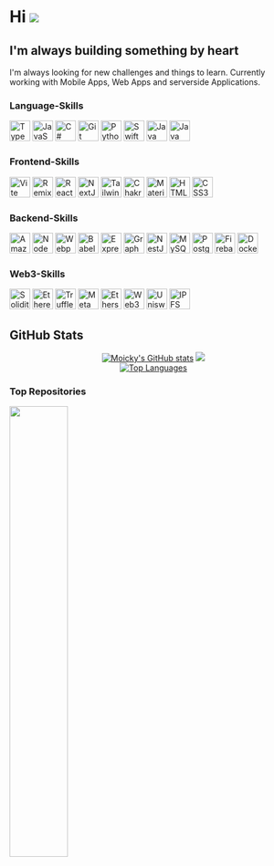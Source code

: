 # Hi ![](https://user-images.githubusercontent.com/18350557/176309783-0785949b-9127-417c-8b55-ab5a4333674e.gif)

## I'm always building something by heart

I'm always looking for new challenges and things to learn. Currently working with Mobile Apps, Web Apps and serverside Applications.

### Language-Skills

<p align="left">
  <a href="https://www.typescriptlang.org/" target="_blank" rel="noreferrer"
    ><img
      src="https://raw.githubusercontent.com/danielcranney/readme-generator/main/public/icons/skills/typescript-colored.svg"
      alt="TypeScript"
      width="36"
      height="36"
  /></a>
  <a
    href="https://developer.mozilla.org/en-US/docs/Web/JavaScript"
    target="_blank"
    rel="noreferrer"
    ><img
      src="https://raw.githubusercontent.com/danielcranney/readme-generator/main/public/icons/skills/javascript-colored.svg"
      alt="JavaScript"
      width="36"
      height="36"
  /></a>
  <a
    href="https://docs.microsoft.com/en-us/dotnet/csharp/"
    target="_blank"
    rel="noreferrer"
    ><img
      src="https://raw.githubusercontent.com/danielcranney/readme-generator/main/public/icons/skills/csharp-colored.svg"
      alt="C#"
      width="36"
      height="36"
  /></a>
  <a href="https://git-scm.com/" target="_blank" rel="noreferrer"
    ><img
      src="https://raw.githubusercontent.com/danielcranney/readme-generator/main/public/icons/skills/git-colored.svg"
      alt="Git"
      width="36"
      height="36"
  /></a>
  <a href="https://www.python.org/" target="_blank" rel="noreferrer"
    ><img
      src="https://raw.githubusercontent.com/danielcranney/readme-generator/main/public/icons/skills/python-colored.svg"
      alt="Python"
      width="36"
      height="36"
  /></a>
  <a href="https://developer.apple.com/swift/" target="_blank" rel="noreferrer"
    ><img
      src="https://raw.githubusercontent.com/danielcranney/readme-generator/main/public/icons/skills/swift-colored.svg"
      alt="Swift"
      width="36"
      height="36"
  /></a>
  <a href="https://java.com" target="_blank" rel="noreferrer"
    ><img
      src="https://cdn.jsdelivr.net/gh/devicons/devicon/icons/java/java-original.svg"
      alt="Java"
      width="36"
      height="36"
  /></a>
  <a href="https://rubyonrails.org" target="_blank" rel="noreferrer"
    ><img
      src="https://cdn.jsdelivr.net/gh/devicons/devicon/icons/ruby/ruby-plain.svg"
      alt="Java"
      width="36"
      height="36"
  /></a>
</p>

### Frontend-Skills

<p align="left">
  <a href="https://vitejs.dev/" target="_blank" rel="noreferrer"
    ><img
      src="https://raw.githubusercontent.com/danielcranney/readme-generator/main/public/icons/skills/vite-colored.svg"
      alt="Vite"
      width="36"
      height="36"
  /></a>
  <a href="https://remix.run/" target="_blank" rel="noreferrer"
    ><img
      src="https://raw.githubusercontent.com/danielcranney/readme-generator/main/public/icons/skills/remix-colored-dark.svg"
      alt="Remix"
      width="36"
      height="36"
  /></a>
  <a href="https://reactjs.org/" target="_blank" rel="noreferrer"
    ><img
      src="https://raw.githubusercontent.com/danielcranney/readme-generator/main/public/icons/skills/react-colored.svg"
      alt="React"
      width="36"
      height="36"
  /></a>
  <a href="https://nextjs.org/docs" target="_blank" rel="noreferrer"
    ><img
      src="https://raw.githubusercontent.com/danielcranney/readme-generator/main/public/icons/skills/nextjs-colored-dark.svg"
      alt="NextJs"
      width="36"
      height="36"
  /></a>
  <a href="https://tailwindcss.com/" target="_blank" rel="noreferrer"
    ><img
      src="https://raw.githubusercontent.com/danielcranney/readme-generator/main/public/icons/skills/tailwindcss-colored.svg"
      alt="TailwindCSS"
      width="36"
      height="36"
  /></a>
  <a href="https://chakra-ui.com/" target="_blank" rel="noreferrer"
    ><img
      src="https://raw.githubusercontent.com/danielcranney/readme-generator/main/public/icons/skills/chakra-colored.svg"
      alt="Chakra UI"
      width="36"
      height="36"
  /></a>
  <a href="https://mui.com/" target="_blank" rel="noreferrer"
    ><img
      src="https://raw.githubusercontent.com/danielcranney/readme-generator/main/public/icons/skills/materialui-colored.svg"
      alt="Material UI"
      width="36"
      height="36"
  /></a>
  <a
    href="https://developer.mozilla.org/en-US/docs/Glossary/HTML5"
    target="_blank"
    rel="noreferrer"
    ><img
      src="https://raw.githubusercontent.com/danielcranney/readme-generator/main/public/icons/skills/html5-colored.svg"
      alt="HTML5"
      width="36"
      height="36"
  /></a>
    <a href="https://www.w3.org/TR/CSS/#css" target="_blank" rel="noreferrer"
    ><img
      src="https://raw.githubusercontent.com/danielcranney/readme-generator/main/public/icons/skills/css3-colored.svg"
      alt="CSS3"
      width="36"
      height="36"
  /></a>
</p>

### Backend-Skills

<p align="left">
  <a href="https://aws.amazon.com" target="_blank" rel="noreferrer"
    ><img
      src="https://raw.githubusercontent.com/danielcranney/readme-generator/main/public/icons/skills/aws-colored-dark.svg"
      alt="Amazon Web Services"
      width="36"
      height="36"
  /></a>
  <a href="https://nodejs.org/en/" target="_blank" rel="noreferrer"
    ><img
      src="https://raw.githubusercontent.com/danielcranney/readme-generator/main/public/icons/skills/nodejs-colored.svg"
      alt="NodeJS"
      width="36"
      height="36"
  /></a>
  <a href="https://webpack.js.org/" target="_blank" rel="noreferrer"
    ><img
      src="https://raw.githubusercontent.com/danielcranney/readme-generator/main/public/icons/skills/webpack-colored.svg"
      alt="Webpack"
      width="36"
      height="36"
  /></a>
  <a href="https://babeljs.io/" target="_blank" rel="noreferrer"
    ><img
      src="https://raw.githubusercontent.com/danielcranney/readme-generator/main/public/icons/skills/babel-colored-dark.svg"
      alt="Babel"
      width="36"
      height="36"
  /></a>
  <a href="https://expressjs.com/" target="_blank" rel="noreferrer"
    ><img
      src="https://raw.githubusercontent.com/danielcranney/readme-generator/main/public/icons/skills/express-colored-dark.svg"
      alt="Express"
      width="36"
      height="36"
  /></a>
  <a href="https://graphql.org/" target="_blank" rel="noreferrer"
    ><img
      src="https://raw.githubusercontent.com/danielcranney/readme-generator/main/public/icons/skills/graphql-colored.svg"
      alt="GraphQL"
      width="36"
      height="36"
  /></a>
  <a href="https://docs.nestjs.com/" target="_blank" rel="noreferrer"
    ><img
      src="https://raw.githubusercontent.com/danielcranney/readme-generator/main/public/icons/skills/nestjs-colored.svg"
      alt="NestJS"
      width="36"
      height="36"
  /></a>
  <a href="https://www.mysql.com/" target="_blank" rel="noreferrer"
    ><img
      src="https://raw.githubusercontent.com/danielcranney/readme-generator/main/public/icons/skills/mysql-colored.svg"
      alt="MySQL"
      width="36"
      height="36"
  /></a>
  <a href="https://www.postgresql.org/" target="_blank" rel="noreferrer"
    ><img
      src="https://raw.githubusercontent.com/danielcranney/readme-generator/main/public/icons/skills/postgresql-colored.svg"
      alt="PostgreSQL"
      width="36"
      height="36"
  /></a>
  <a href="https://firebase.google.com/" target="_blank" rel="noreferrer"
    ><img
      src="https://raw.githubusercontent.com/danielcranney/readme-generator/main/public/icons/skills/firebase-colored.svg"
      alt="Firebase"
      width="36"
      height="36"
  /></a>
  <a href="https://www.docker.com/" target="_blank" rel="noreferrer"
    ><img
      src="https://raw.githubusercontent.com/danielcranney/readme-generator/main/public/icons/skills/docker-colored.svg"
      alt="Docker"
      width="36"
      height="36"
  /></a>
</p>

### Web3-Skills

<p align="left">
  <a href="https://docs.soliditylang.org/en" target="_blank" rel="noreferrer"
    ><img
      src="https://cdn.jsdelivr.net/gh/devicons/devicon/icons/solidity/solidity-original.svg"
      alt="Solidity"
      width="36"
      height="36"
      style="fill:white"
  /></a>
  <a href="https://ethereum.org/en/" target="_blank" rel="noreferrer"
    ><img
      src="https://raw.githubusercontent.com/danielcranney/readme-generator/main/public/icons/skills/ethereum-colored.svg"
      alt="Ethereum"
      width="36"
      height="36"
  /></a>
  <a href="https://trufflesuite.com" target="_blank" rel="noreferrer"
    ><img
      src="https://raw.githubusercontent.com/danielcranney/readme-generator/main/public/icons/skills/truffle-colored.svg"
      alt="Truffle"
      width="36"
      height="36"
  /></a>
  <a href="https://metamask.io/" target="_blank" rel="noreferrer"
    ><img
      src="https://raw.githubusercontent.com/danielcranney/readme-generator/main/public/icons/skills/metamask-colored.svg"
      alt="MetaMask"
      width="36"
      height="36"
  /></a>
  <a href="https://ethers.io" target="_blank" rel="noreferrer"
    ><img
      src="https://raw.githubusercontent.com/danielcranney/readme-generator/main/public/icons/skills/ethers-colored.svg"
      alt="Ethers"
      width="36"
      height="36"
  /></a>
  <a
    href="https://web3js.readthedocs.io/en/v1.7.1/#"
    target="_blank"
    rel="noreferrer"
    ><img
      src="https://raw.githubusercontent.com/danielcranney/readme-generator/main/public/icons/skills/web3js-colored.svg"
      alt="Web3Js"
      width="36"
      height="36"
  /></a>
  <a href="https://uniswap.org/" target="_blank" rel="noreferrer"
    ><img
      src="https://raw.githubusercontent.com/danielcranney/readme-generator/main/public/icons/skills/uniswap-colored.svg"
      alt="Uniswap"
      width="36"
      height="36"
  /></a>
  <a href="https://ipfs.io/" target="_blank" rel="noreferrer"
    ><img
      src="https://raw.githubusercontent.com/danielcranney/readme-generator/main/public/icons/skills/ipfs-colored-dark.svg"
      alt="IPFS"
      width="36"
      height="36"
  /></a>
</p>

## GitHub Stats

<div align="center">
<a href="http://www.github.com/Moicky"><img src="https://github-readme-stats.vercel.app/api?username=Moicky&show_icons=true&hide=&count_private=true&hide_border=true&show_icons=true&theme=tokyonight" alt="Moicky's GitHub stats" /></a>
<a href="http://www.github.com/Moicky"><img src="https://github-readme-streak-stats.herokuapp.com/?user=Moicky&theme=tokyonight&hide_border=true" /></a>
</div>
<div align="center">
<a href="https://github.com/Moicky" align="left"><img src="https://github-readme-stats.vercel.app/api/top-langs/?username=Moicky&langs_count=10&theme=tokyonight&hide_border=true&locale=en&custom_title=Top%20%Languages" alt="Top Languages" /></a>
</div>

### Top Repositories

<div width="100%" align="center"><a href="https://github.com/Moicky/dynamodb" align="left"><img align="left" width="45%" src="https://github-readme-stats.vercel.app/api/pin/?username=Moicky&repo=dynamodb&theme=tokyonight&hide_border=true&locale=en" /></a></div><br /><br /><br /><br /><br /><br /><br />
